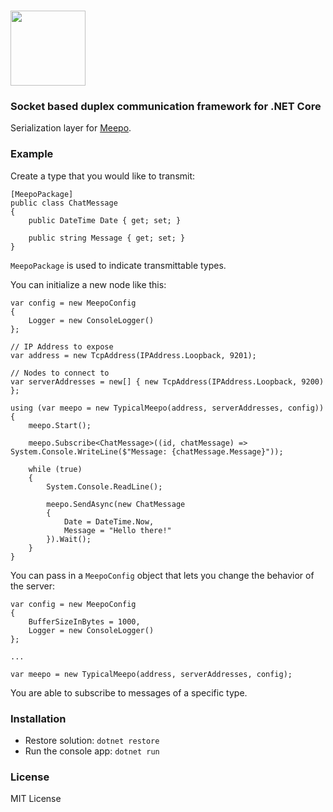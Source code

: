 # <img src ="https://rawgit.com/GowenGit/TypicalMeepo/master/Assets/TypicalMeepo%20Logo.svg" height="120px"/>

### Socket based duplex communication framework for .NET Core

Serialization layer for [Meepo](https://github.com/GowenGit/Meepo).

### Example

Create a type that you would like to transmit:

```
[MeepoPackage]
public class ChatMessage
{
    public DateTime Date { get; set; }

    public string Message { get; set; }
}
```

`MeepoPackage` is used to indicate transmittable types.

You can initialize a new node like this:

```
var config = new MeepoConfig
{
    Logger = new ConsoleLogger()
};

// IP Address to expose
var address = new TcpAddress(IPAddress.Loopback, 9201);

// Nodes to connect to
var serverAddresses = new[] { new TcpAddress(IPAddress.Loopback, 9200) };

using (var meepo = new TypicalMeepo(address, serverAddresses, config))
{
    meepo.Start();

    meepo.Subscribe<ChatMessage>((id, chatMessage) => System.Console.WriteLine($"Message: {chatMessage.Message}"));

    while (true)
    {
        System.Console.ReadLine();

        meepo.SendAsync(new ChatMessage
        {
            Date = DateTime.Now,
            Message = "Hello there!"
        }).Wait();
    }
}
```

You can pass in a `MeepoConfig` object that lets you change the behavior of the server:

```
var config = new MeepoConfig
{
    BufferSizeInBytes = 1000,
    Logger = new ConsoleLogger()
};

...

var meepo = new TypicalMeepo(address, serverAddresses, config);
```

You are able to subscribe to messages of a specific type.

### Installation

* Restore solution: `dotnet restore`
* Run the console app: `dotnet run`

### License

MIT License